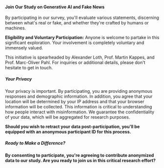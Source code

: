 #### Join Our Study on Generative AI and Fake News

By participating in our survey, you'll evaluate various statements, discerning between what's real or fake, and whether they're crafted by humans or machines.
                    
**Eligibility and Voluntary Participation:** Anyone is welcome to partake in this significant exploration. Your involvement is completely voluntary and immensely valued.

This initiative is spearheaded by Alexander Loth, Prof. Martin Kappes, and Prof. Marc-Oliver Pahl. For inquiries or additional details, please don't hesitate to get in touch.

##### Your Privacy

Your privacy is important. By participating, you are providing anonymous responses and demographic information. In addition, you agree that your location will be determined by your IP address and that your browser information will be collected. This information is critical to understanding how people interact with misinformation. We guarantee the confidentiality of your data, which will be aggregated for research purposes. 
                    
**Should you wish to retract your data post-participation, you'll be equipped with an anonymous participant ID for this process.**

##### Ready to Make a Difference?

**By consenting to participate, you're agreeing to contribute anonymized data to our study. Are you ready to join us in this critical research effort?**
